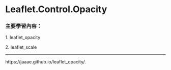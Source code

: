 # Leaflet.Control.Opacity 
<h3>主要學習內容：</h3>
<p>1. leaflet_opacity</p>
<p>2. leaflet_scale</p>
<hr>
<p>https://jaaae.github.io/leaflet_opacity/.</p>
